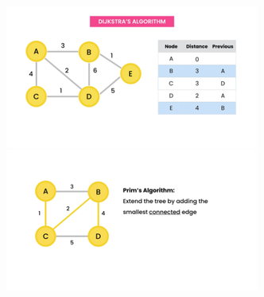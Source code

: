 <img src="https://github.com/neelbavarva/Java/blob/main/Z_Images/dijkstra.png">

<br>

<img src="https://github.com/neelbavarva/Java/blob/main/Z_Images/prime-algo.png">
